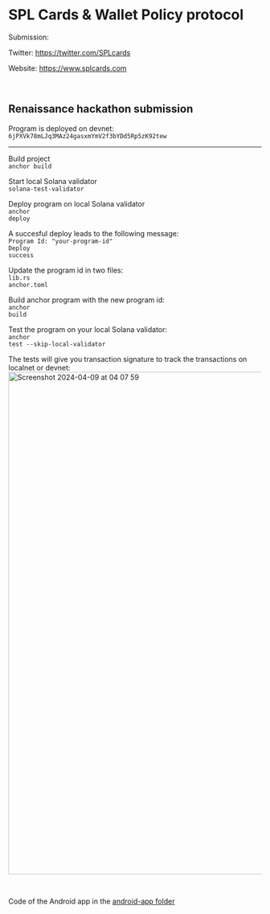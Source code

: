 <h1>SPL Cards & Wallet Policy protocol</h1>
<p>Submission: </p>
<p>Twitter: <a href="https://twitter.com/SPLcards" target="_blank">https://twitter.com/SPLcards</a></p>
<p>Website: <a href="https://www.splcards.com" target="_blank">https://www.splcards.com</a></p>

<br />
<h2>Renaissance hackathon submission</h2>
Program is deployed on devnet:
<code>6jPXVk78mLJq3MAz24gasxmYmV2f3bYDd5Rp5zK92tew</code>

<hr />

Build project<br />
<code>anchor build</code>

Start local Solana validator<br />
<code>solana-test-validator</code>

Deploy program on local Solana validator<br />
<code>anchor deploy</code>

A succesful deploy leads to the following message:<br />
<code>Program Id: "your-program-id"</code><br />
<code>Deploy success</code>

Update the program id in two files:<br />
<code>lib.rs</code><br />
<code>anchor.toml</code>

Build anchor program with the new program id:<br />
<code>anchor build</code>

Test the program on your local Solana validator:<br />
<code>anchor test --skip-local-validator</code>

The tests will give you transaction signature to track the transactions on localnet or devnet:
<img width="1000" alt="Screenshot 2024-04-09 at 04 07 59" src="https://github.com/Web3-Builders-Alliance/Nelis-sol_Sol_1Q24/assets/96995954/41ac2ee8-99c2-4074-abc3-a847a3b0a5a1">



<br />
<p>Code of the Android app in the <a href="https://github.com/Web3-Builders-Alliance/Nelis-sol_Sol_1Q24/tree/main/capstone/splcards/android-app" target="_blank">android-app folder</a></p>


